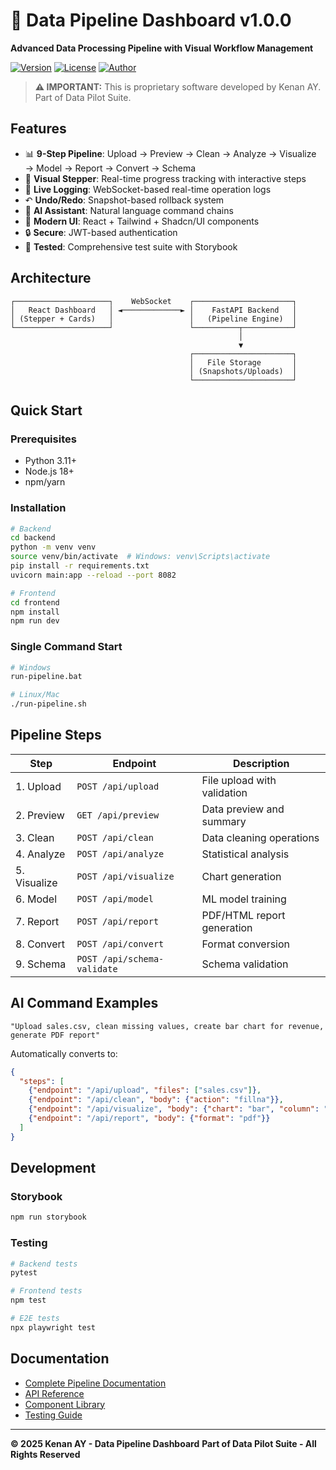 # 🔄 Data Pipeline Dashboard v1.0.0

**Advanced Data Processing Pipeline with Visual Workflow Management**

[![Version](https://img.shields.io/badge/version-1.0.0-blue.svg)](https://github.com/kenanay/data-pipeline-dashboard)
[![License](https://img.shields.io/badge/license-Proprietary-red.svg)](../COPYRIGHT_NOTICE.md)
[![Author](https://img.shields.io/badge/author-Kenan%20AY-green.svg)](mailto:kenanay34@gmail.com)

> **⚠️ IMPORTANT:** This is proprietary software developed by Kenan AY. Part of Data Pilot Suite.

## Features

- 📊 **9-Step Pipeline**: Upload → Preview → Clean → Analyze → Visualize → Model → Report → Convert → Schema
- 🔄 **Visual Stepper**: Real-time progress tracking with interactive steps
- 📝 **Live Logging**: WebSocket-based real-time operation logs
- ↶ **Undo/Redo**: Snapshot-based rollback system
- 🤖 **AI Assistant**: Natural language command chains
- 🎨 **Modern UI**: React + Tailwind + Shadcn/UI components
- 🔒 **Secure**: JWT-based authentication
- 🧪 **Tested**: Comprehensive test suite with Storybook

## Architecture

```
┌─────────────────────┐    WebSocket    ┌──────────────────────┐
│   React Dashboard   │ ◄─────────────► │    FastAPI Backend   │
│ (Stepper + Cards)   │                 │   (Pipeline Engine)  │
└─────────────────────┘                 └──────────┬───────────┘
                                                   │
                                                   ▼
                                        ┌──────────────────────┐
                                        │   File Storage       │
                                        │ (Snapshots/Uploads)  │
                                        └──────────────────────┘
```

## Quick Start

### Prerequisites
- Python 3.11+
- Node.js 18+
- npm/yarn

### Installation

```bash
# Backend
cd backend
python -m venv venv
source venv/bin/activate  # Windows: venv\Scripts\activate
pip install -r requirements.txt
uvicorn main:app --reload --port 8082

# Frontend
cd frontend
npm install
npm run dev
```

### Single Command Start

```bash
# Windows
run-pipeline.bat

# Linux/Mac
./run-pipeline.sh
```

## Pipeline Steps

| Step | Endpoint | Description |
|------|----------|-------------|
| 1. Upload | `POST /api/upload` | File upload with validation |
| 2. Preview | `GET /api/preview` | Data preview and summary |
| 3. Clean | `POST /api/clean` | Data cleaning operations |
| 4. Analyze | `POST /api/analyze` | Statistical analysis |
| 5. Visualize | `POST /api/visualize` | Chart generation |
| 6. Model | `POST /api/model` | ML model training |
| 7. Report | `POST /api/report` | PDF/HTML report generation |
| 8. Convert | `POST /api/convert` | Format conversion |
| 9. Schema | `POST /api/schema-validate` | Schema validation |

## AI Command Examples

```
"Upload sales.csv, clean missing values, create bar chart for revenue, generate PDF report"
```

Automatically converts to:
```json
{
  "steps": [
    {"endpoint": "/api/upload", "files": ["sales.csv"]},
    {"endpoint": "/api/clean", "body": {"action": "fillna"}},
    {"endpoint": "/api/visualize", "body": {"chart": "bar", "column": "revenue"}},
    {"endpoint": "/api/report", "body": {"format": "pdf"}}
  ]
}
```

## Development

### Storybook
```bash
npm run storybook
```

### Testing
```bash
# Backend tests
pytest

# Frontend tests
npm test

# E2E tests
npx playwright test
```

## Documentation

- [Complete Pipeline Documentation](../DATA_PILOT_PIPELINE_DOCUMENTATION.md)
- [API Reference](docs/api.md)
- [Component Library](docs/components.md)
- [Testing Guide](docs/testing.md)

---

**© 2025 Kenan AY - Data Pipeline Dashboard**
**Part of Data Pilot Suite - All Rights Reserved**